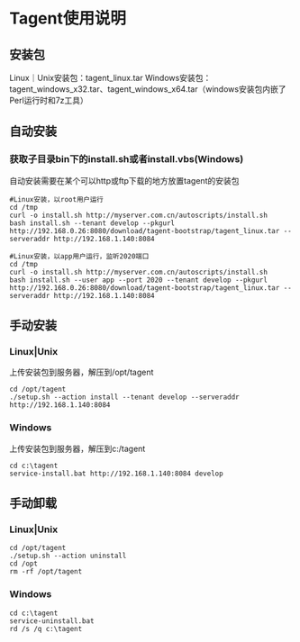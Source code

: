 # Tagent使用说明
## 安装包
Linux｜Unix安装包：tagent_linux.tar
Windows安装包：tagent_windows_x32.tar、tagent_windows_x64.tar（windows安装包内嵌了Perl运行时和7z工具）

## 自动安装
### 获取子目录bin下的install.sh或者install.vbs(Windows)
自动安装需要在某个可以http或ftp下载的地方放置tagent的安装包

```shell
#Linux安装，以root用户运行
cd /tmp
curl -o install.sh http://myserver.com.cn/autoscripts/install.sh
bash install.sh --tenant develop --pkgurl http://192.168.0.26:8080/download/tagent-bootstrap/tagent_linux.tar --serveraddr http://192.168.1.140:8084
```

```shell
#Linux安装，以app用户运行，监听2020端口
cd /tmp
curl -o install.sh http://myserver.com.cn/autoscripts/install.sh
bash install.sh --user app --port 2020 --tenant develop --pkgurl http://192.168.0.26:8080/download/tagent-bootstrap/tagent_linux.tar --serveraddr http://192.168.1.140:8084
```

## 手动安装
### Linux|Unix
上传安装包到服务器，解压到/opt/tagent
```shell
cd /opt/tagent
./setup.sh --action install --tenant develop --serveraddr http://192.168.1.140:8084
```

### Windows
上传安装包到服务器，解压到c:/tagent
```shell
cd c:\tagent
service-install.bat http://192.168.1.140:8084 develop
```


## 手动卸载
### Linux|Unix
```shell
cd /opt/tagent
./setup.sh --action uninstall
cd /opt
rm -rf /opt/tagent
```

### Windows
```shell
cd c:\tagent
service-uninstall.bat
rd /s /q c:\tagent
```
